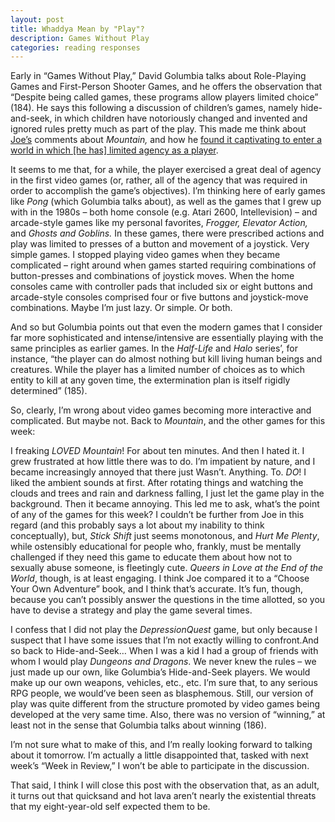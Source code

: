 ```yaml
---
layout: post
title: Whaddya Mean by "Play"?
description: Games Without Play
categories: reading responses
---
```

Early in “Games Without Play,” David Golumbia talks about Role-Playing Games and First-Person Shooter Games, and he offers the observation that “Despite being called games, these programs allow players limited choice” (184). He says this following a discussion of children’s games, namely hide-and-seek, in which children have notoriously changed and invented and ignored rules pretty much as part of the play. This made me think about [Joe’s](joetorok.github.io/) comments about *Mountain,* and how he [found it captivating to enter a world in which [he has] limited agency as a player](joetorok.github.io/). 

It seems to me that, for a while, the player exercised a great deal of agency in the first video games (or, rather, all of the agency that was required in order to accomplish the game’s objectives). I’m thinking here of early games like *Pong* (which Golumbia talks about), as well as the games that I grew up with in the 1980s – both home console (e.g. Atari 2600, Intellevision) – and arcade-style games like my personal favorites, *Frogger,* *Elevator Action,* and *Ghosts and Goblins.* In these games, there were prescribed actions and play was limited to presses of a button and movement of a joystick. Very simple games. I stopped playing video games when they became complicated – right around when games started requiring combinations of button-presses and combinations of joystick moves. When the home consoles came with controller pads that included six or eight buttons and arcade-style consoles comprised four or five buttons and joystick-move combinations. Maybe I’m just lazy. Or simple. Or both.

And so but Golumbia points out that even the modern games that I consider far more sophisticated and intense/intensive are essentially playing with the same principles as earlier games. In the *Half-Life* and *Halo* series’, for instance, “the player can do almost nothing but kill living human beings and creatures. While the player has a limited number of choices as to which entity to kill at any goven time, the extermination plan is itself rigidly determined” (185).

So, clearly, I’m wrong about video games becoming more interactive and complicated. But maybe not. Back to *Mountain*, and the other games for this week:

I freaking *LOVED* *Mountain*! For about ten minutes. And then I hated it. I grew frustrated at how little there was to do. I’m impatient by nature, and I became increasingly annoyed that there just Wasn’t. Anything. To. *DO*! I liked the ambient sounds at first. After rotating things and watching the clouds and trees and rain and darkness falling, I just let the game play in the background. Then it became annoying. This led me to ask, what’s the point of any of the games for this week? I couldn’t be further from Joe in this regard (and this probably says a lot about my inability to think conceptually), but, *Stick Shift* just seems monotonous, and *Hurt Me Plenty*, while ostensibly educational for people who, frankly, must be mentally challenged if they need this game to educate them about how not to sexually abuse someone, is fleetingly cute. *Queers in Love at the End of the World*, though, is at least engaging. I think Joe compared it to a “Choose Your Own Adventure” book, and I think that’s accurate. It’s fun, though, because you can’t possibly answer the questions in the time allotted, so you have to devise a strategy and play the game several times.

I confess that I did not play the *DepressionQuest* game, but only because I suspect that I have some issues that I’m not exactly willing to confront.And so back to Hide-and-Seek…
When I was a kid I had a group of friends with whom I would play *Dungeons and Dragons*. We never knew the rules – we just made up our own, like Golumbia’s Hide-and-Seek players. We would make up our own weapons, vehicles, etc., etc. I’m sure that, to any serious RPG people, we would’ve been seen as blasphemous. Still, our version of play was quite different from the structure promoted by video games being developed at the very same time. Also, there was no version of “winning,” at least not in the sense that Golumbia talks about winning (186).

I’m not sure what to make of this, and I’m really looking forward to talking about it tomorrow. I’m actually a little disappointed that, tasked with next week’s “Week in Review,” I won’t be able to participate in the discussion.

That said, I think I will close this post with the observation that, as an adult, it turns out that quicksand and hot lava aren’t nearly the existential threats that my eight-year-old self expected them to be.


